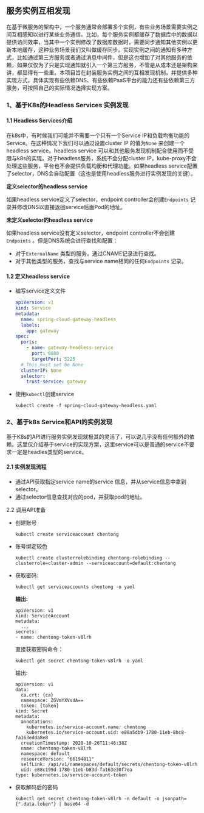 ## 服务实例互相发现

在基于微服务的架构中，一个服务通常会部署多个实例，有些业务场景需要实例之间互相感知以进行某些业务通信。比如，每个服务实例都缓存了数据库中的数据以提供访问效率，当其中一个实例修改了数据库数据时，需要同步通知其他实例以更新本地缓存，这种业务场景我们又叫做缓存同步。实现实例之间的通知有多种方式，比如通过第三方服务或者通过消息中间件，但是这也增加了对其他服务的依赖，如果仅仅为了只是实现通知就引入一个第三方服务，不管是从成本还是架构来讲，都显得有一些重。本项目旨在封装服务实例之间的互相发现机制，并提供多种实现方式，具体实现有些依赖DNS、有些依赖PaaS平台的能力还有些依赖第三方服务，可按照自己的实际情况选择实现方案。

### 1、基于K8s的Headless Services 实例发现

#### 1.1 Headless Services介绍

在k8s中，有时候我们可能并不需要一个只有一个Service IP和负载均衡功能的Service。在这种情况下我们可以通过设置cluster IP 的值为`None` 来创建一个headless service。headless service 可以和其他服务发现机制配合使用而不受限与k8s的实现。对于headless服务，系统不会分配cluster IP，kube-proxy不会处理这些服务，平台也不会提供负载均衡和代理功能。如果headless service配置了selector，DNS会自动配置（这也是使用headless服务进行实例发现的关键）。

**定义selector的headless service** 

如果headless service定义了selector，endpoint controller会创建`Endpoints` 记录并修改DNS以直接返回service后面Pod的地址。

**未定义selector的headless service**

如果headless service没有定义selector，endpoint controller不会创建`Endpoints` 。但是DNS系统会进行查找和配置：

* 对于`ExternalName` 类型的服务，通过CNAME记录进行查找。
* 对于其他类型的服务，查找与service name相同的任何`Endpoints` 记录。

#### 1.2 定义headless service

* 编写service定义文件

  ~~~yaml
  apiVersion: v1
  kind: Service
  metadata:
    name: spring-cloud-gateway-headless
    labels:
      app: gateway
  spec:
    ports:
      - name: gateway-headless-service
        port: 8080
        targetPort: 5225
    # This must set be None    
    clusterIP: None
    selector:
      trust-service: gateway
  ~~~

* 使用`kubectl`创建service

  ~~~shell
  kubectl create -f spring-cloud-gateway-headless.yaml
  ~~~

### 2、基于k8s Service和API的实例发现

基于K8s的API进行服务实例发现就极其的灵活了，可以说几乎没有任何额外的依赖。这里仅介绍基于service的实现方案，这里service可以是普通的service不要求一定是headles类型的service。

#### 2.1 实例发现流程

* 通过API获取指定service name的service 信息，并从service信息中拿到selector。
* 通过selector信息查找对应的pod，并获取pod的地址。

2.2 调用API准备

* 创建账号

  ~~~
  kubectl create serviceaccount chentong
  ~~~

* 账号绑定较色

  ~~~
  kubectl create clusterrolebinding chentong-rolebinding --clusterrole=cluster-admin --serviceaccount=default:chentong
  ~~~

* 获取密码:

  ~~~
  kubectl get serviceaccounts chentong -o yaml
  ~~~

  **输出:**

  ~~~
  apiVersion: v1
  kind: ServiceAccount
  metadata:
    ...
  secrets:
  - name: chentong-token-v8lrh
  ~~~

  直接获取密码命令：

  ~~~
  kubectl get secret chentong-token-v8lrh -o yaml
  ~~~

  输出:

  ~~~
  apiVersion: v1
  data:
    ca.crt: {ca}
    namespace: ZGVmYXVsdA==
    token: {token}
  kind: Secret
  metadata:
    annotations:
      kubernetes.io/service-account.name: chentong
      kubernetes.io/service-account.uid: e88a5db9-1780-11eb-8bc8-fa163edda8e8
    creationTimestamp: 2020-10-26T11:46:38Z
    name: chentong-token-v8lrh
    namespace: default
    resourceVersion: "66194811"
    selfLink: /api/v1/namespaces/default/secrets/chentong-token-v8lrh
    uid: e88c199d-1780-11eb-b83d-fa163e30f7ea
  type: kubernetes.io/service-account-token
  ~~~

* 获取解码后的密码

  ~~~
  kubectl get secret chentong-token-v8lrh -n default -o jsonpath={".data.token"} | base64 -d
  ~~~

  

